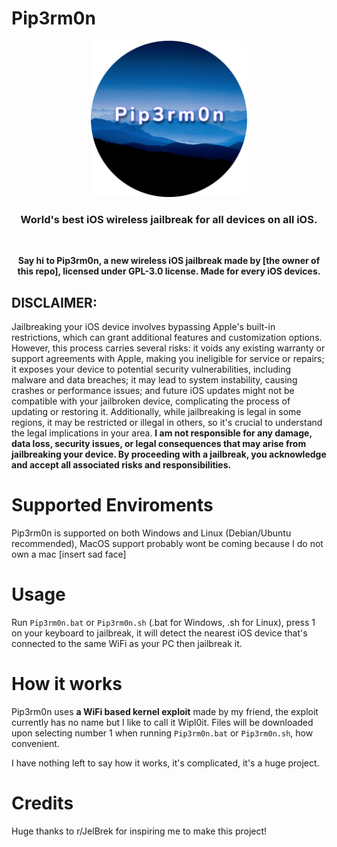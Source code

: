 # Pip3rm0n
<p align="center">
  <img src="Pip3rm0n.png" width=250 />
</p>

<h3 align="center">World's best iOS wireless jailbreak for all devices on all iOS.</h3>
<br>

<p align="center"><b>Say hi to Pip3rm0n, a new wireless iOS jailbreak made by [the owner of this repo], licensed under GPL-3.0 license. Made for every iOS devices.</b></p>

## DISCLAIMER:
Jailbreaking your iOS device involves bypassing Apple's built-in restrictions, which can grant additional features and customization options. However, this process carries several risks: it voids any existing warranty or support agreements with Apple, making you ineligible for service or repairs; it exposes your device to potential security vulnerabilities, including malware and data breaches; it may lead to system instability, causing crashes or performance issues; and future iOS updates might not be compatible with your jailbroken device, complicating the process of updating or restoring it. Additionally, while jailbreaking is legal in some regions, it may be restricted or illegal in others, so it's crucial to understand the legal implications in your area. **I am not responsible for any damage, data loss, security issues, or legal consequences that may arise from jailbreaking your device. By proceeding with a jailbreak, you acknowledge and accept all associated risks and responsibilities.**

# Supported Enviroments
Pip3rm0n is supported on both Windows and Linux (Debian/Ubuntu recommended), MacOS support probably wont be coming because I do not own a mac [insert sad face]

# Usage
Run `Pip3rm0n.bat` or `Pip3rm0n.sh` (.bat for Windows, .sh for Linux), press 1 on your keyboard to jailbreak, it will detect the nearest iOS device that's connected to the same WiFi as your PC then jailbreak it.

# How it works
Pip3rm0n uses **a WiFi based kernel exploit** made by my friend, the exploit currently has no name but I like to call it Wipl0it.
Files will be downloaded upon selecting number 1 when running `Pip3rm0n.bat` or `Pip3rm0n.sh`, how convenient.

I have nothing left to say how it works, it's complicated, it's a huge project.

# Credits
Huge thanks to r/JelBrek for inspiring me to make this project!
